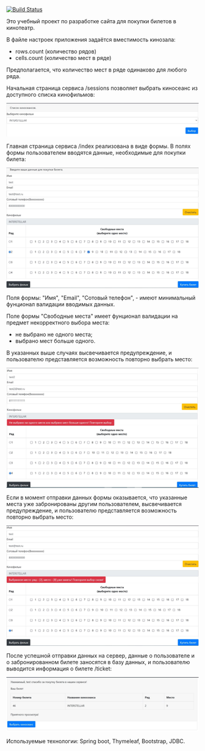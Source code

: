 [![Build Status](https://app.travis-ci.com/MasterMaxTs/project_cinema.svg?branch=main)](https://app.travis-ci.com/MasterMaxTs/project_cinema)

Это учебный проект по разработке сайта для покупки билетов в кинотеатр.

В файле настроек приложения задаётся вместимость кинозала:
- rows.count (количество рядов)
- cells.count (количество мест в ряде)

Предполагается, что количество мест в ряде одинаково для любого ряда.

Начальная страница сервиса /sessions позволяет выбрать киносеанс из доступного списка кинофильмов:

![img.png](./images/sessions.JPG)

Главная страница сервиса /index реализована в виде формы.
В полях формы пользователем вводятся данные, необходимые для покупки билета:

![img.png](./images/index_choise.JPG)

Поля формы: "Имя", "Email", "Cотовый телефон", - имеют минимальный фунционал валидации вводимых данных.

Поле формы "Свободные места" имеет фунционал валидации на предмет некорректного выбора места:
- не выбрано не одного места;
- выбрано мест больше одного.

В указанных выше случаях высвечивается предупреждение, и пользователю представляется
возможность повторно выбрать место:

![img.png](./images/index_invalid_cell.JPG)

Если в момент отправки данных формы оказывается, что указанные места уже забронированы
другим пользователем, высвечивается предупреждение, и пользователю представляется
возможность повторно выбрать место:

![img.png](./images/index_invalid.JPG)

После успешной отправки данных на сервер, данные о пользователе и о забронированном билете
заносятся в базу данных, и пользователю выводится информация о билете /ticket:

![img.png](./images/ticket.JPG)

Используемые технологии:
Spring boot, Thymeleaf, Bootstrap, JDBC.